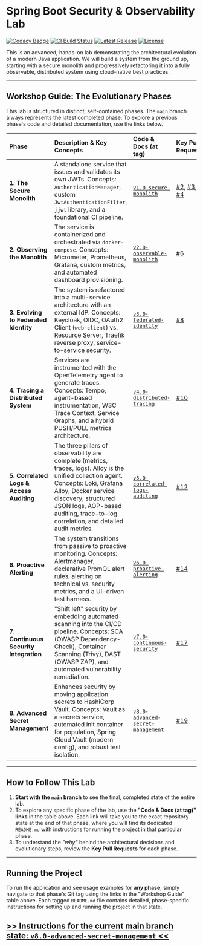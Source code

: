 # Spring Boot Security & Observability Lab

[![Codacy Badge](https://app.codacy.com/project/badge/Grade/8132e73dce8a4e74934e4e4a7baffc9a)](https://app.codacy.com/gh/apenlor/spring-boot-security-observability-lab/dashboard?utm_source=gh&utm_medium=referral&utm_content=&utm_campaign=Badge_grade)
[![CI Build Status](https://github.com/apenlor/spring-boot-security-observability-lab/actions/workflows/ci.yml/badge.svg)](https://github.com/apenlor/spring-boot-security-observability-lab/actions/workflows/ci.yml)
[![Latest Release](https://img.shields.io/github/v/release/apenlor/spring-boot-security-observability-lab)](https://github.com/apenlor/spring-boot-security-observability-lab/releases/latest)
[![License](https://img.shields.io/badge/License-MIT-blue.svg)](https://opensource.org/licenses/MIT)

This is an advanced, hands-on lab demonstrating the architectural evolution of a modern Java application. We will build
a system from the ground up, starting with a secure monolith and progressively refactoring it into a fully observable,
distributed system using cloud-native best practices.

---

## Workshop Guide: The Evolutionary Phases

This lab is structured in distinct, self-contained phases. The `main` branch always represents the latest completed
phase. To explore a previous phase's code and detailed documentation, use the links below.

| Phase                                    | Description & Key Concepts                                                                                                                                                                                                                                               | Code & Docs (at tag)                                                                                                                        | Key Pull Requests                                                                                                                                                                                                                              |
|:-----------------------------------------|:-------------------------------------------------------------------------------------------------------------------------------------------------------------------------------------------------------------------------------------------------------------------------|:--------------------------------------------------------------------------------------------------------------------------------------------|:-----------------------------------------------------------------------------------------------------------------------------------------------------------------------------------------------------------------------------------------------|
| **1. The Secure Monolith**               | A standalone service that issues and validates its own JWTs. Concepts: `AuthenticationManager`, custom `JwtAuthenticationFilter`, `jjwt` library, and a foundational CI pipeline.                                                                                        | [`v1.0-secure-monolith`](https://github.com/apenlor/spring-boot-security-observability-lab/tree/v1.0-secure-monolith)                       | [#2](https://github.com/apenlor/spring-boot-security-observability-lab/pull/2), [#3](https://github.com/apenlor/spring-boot-security-observability-lab/pull/3), [#4](https://github.com/apenlor/spring-boot-security-observability-lab/pull/4) |
| **2. Observing the Monolith**            | The service is containerized and orchestrated via `docker-compose`. Concepts: Micrometer, Prometheus, Grafana, custom metrics, and automated dashboard provisioning.                                                                                                     | [`v2.0-observable-monolith`](https://github.com/apenlor/spring-boot-security-observability-lab/tree/v2.0-observable-monolith)               | [#6](https://github.com/apenlor/spring-boot-security-observability-lab/pull/6)                                                                                                                                                                 |
| **3. Evolving to Federated Identity**    | The system is refactored into a multi-service architecture with an external IdP. Concepts: Keycloak, OIDC, OAuth2 Client (`web-client`) vs. Resource Server, Traefik reverse proxy, service-to-service security.                                                         | [`v3.0-federated-identity`](https://github.com/apenlor/spring-boot-security-observability-lab/tree/v3.0-federated-identity)                 | [#8](https://github.com/apenlor/spring-boot-security-observability-lab/pull/8)                                                                                                                                                                 |
| **4. Tracing a Distributed System**      | Services are instrumented with the OpenTelemetry agent to generate traces. Concepts: Tempo, agent-based instrumentation, W3C Trace Context, Service Graphs, and a hybrid PUSH/PULL metrics architecture.                                                                 | [`v4.0-distributed-tracing`](https://github.com/apenlor/spring-boot-security-observability-lab/tree/v4.0-distributed-tracing)               | [#10](https://github.com/apenlor/spring-boot-security-observability-lab/pull/10)                                                                                                                                                               |
| **5. Correlated Logs & Access Auditing** | The three pillars of observability are complete (metrics, traces, logs). Alloy is the unified collection agent. Concepts: Loki, Grafana Alloy, Docker service discovery, structured JSON logs, AOP-based auditing, trace-to-log correlation, and detailed audit metrics. | [`v5.0-correlated-logs-auditing`](https://github.com/apenlor/spring-boot-security-observability-lab/tree/v5.0-correlated-logs-auditing)     | [#12](https://github.com/apenlor/spring-boot-security-observability-lab/pull/12)                                                                                                                                                               |
| **6. Proactive Alerting**                | The system transitions from passive to proactive monitoring. Concepts: Alertmanager, declarative PromQL alert rules, alerting on technical vs. security metrics, and a UI-driven test harness.                                                                           | [`v6.0-proactive-alerting`](https://github.com/apenlor/spring-boot-security-observability-lab/tree/v6.0-proactive-alerting)                 | [#14](https://github.com/apenlor/spring-boot-security-observability-lab/pull/14)                                                                                                                                                               |
| **7. Continuous Security Integration**   | "Shift left" security by embedding automated scanning into the CI/CD pipeline. Concepts: SCA (OWASP Dependency-Check), Container Scanning (Trivy), DAST (OWASP ZAP), and automated vulnerability remediation.                                                            | [`v7.0-continuous-security`](https://github.com/apenlor/spring-boot-security-observability-lab/tree/v7.0-continuous-security)               | [#17](https://github.com/apenlor/spring-boot-security-observability-lab/pull/17)                                                                                                                                                               |
| **8. Advanced Secret Management**        | Enhances security by moving application secrets to HashiCorp Vault. Concepts: Vault as a secrets service, automated init container for population, Spring Cloud Vault (modern config), and robust test isolation.                                                        | [`v8.0-advanced-secret-management`](https://github.com/apenlor/spring-boot-security-observability-lab/tree/v8.0-advanced-secret-management) | [#19](https://github.com/apenlor/spring-boot-security-observability-lab/pull/19)                                                                                                                                                               |

---


## How to Follow This Lab

1.  **Start with the `main` branch** to see the final, completed state of the entire lab.
2.  To explore any specific phase of the lab, use the **"Code & Docs (at tag)" links** in the table above. Each link will take you to the exact repository state at the end of that phase, where you will find its dedicated `README.md` with instructions for running the project in that particular phase.
3.  To understand the *"why"* behind the architectural decisions and evolutionary steps, review the **Key Pull Requests** for each phase.

---

## Running the Project

To run the application and see usage examples for **any phase**, simply navigate to that phase's Git tag using the links in the "Workshop Guide" table above. Each tagged `README.md` file contains detailed, phase-specific instructions for setting up and running the project in that state.

**[>> Instructions for the current main branch state:
`v8.0-advanced-secret-management` <<](https://github.com/apenlor/spring-boot-security-observability-lab/tree/v8.0-advanced-secret-management?tab=readme-ov-file#spring-boot-security--observability-lab)**
---